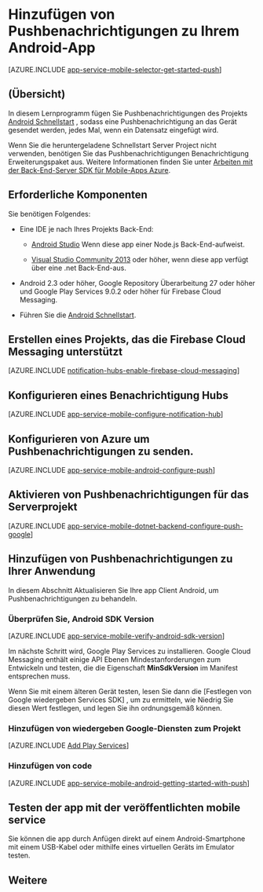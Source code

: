 <properties
    pageTitle="Hinzufügen von Pushbenachrichtigungen zu Android-App mit Azure Mobile-Apps"
    description="Informationen Sie zum Azure Mobile-Apps zu verwenden, um Pushbenachrichtigungen zu Ihrer Android-Anwendung zu senden."
    services="app-service\mobile"
    documentationCenter="android"
    manager="erikre"
    editor=""
    authors="ysxu"/>

<tags
    ms.service="app-service-mobile"
    ms.workload="mobile"
    ms.tgt_pltfrm="mobile-android"
    ms.devlang="java"
    ms.topic="article"
    ms.date="10/12/2016"
    ms.author="yuaxu"/>

# <a name="add-push-notifications-to-your-android-app"></a>Hinzufügen von Pushbenachrichtigungen zu Ihrem Android-App

[AZURE.INCLUDE [app-service-mobile-selector-get-started-push](../../includes/app-service-mobile-selector-get-started-push.md)]

## <a name="overview"></a>(Übersicht)
In diesem Lernprogramm fügen Sie Pushbenachrichtigungen des Projekts [Android Schnellstart] , sodass eine Pushbenachrichtigung an das Gerät gesendet werden, jedes Mal, wenn ein Datensatz eingefügt wird.

Wenn Sie die heruntergeladene Schnellstart Server Project nicht verwenden, benötigen Sie das Pushbenachrichtigungen Benachrichtigung Erweiterungspaket aus. Weitere Informationen finden Sie unter [Arbeiten mit der Back-End-Server SDK für Mobile-Apps Azure](app-service-mobile-dotnet-backend-how-to-use-server-sdk.md).

## <a name="prerequisites"></a>Erforderliche Komponenten

Sie benötigen Folgendes:

* Eine IDE je nach Ihres Projekts Back-End:

    * [Android Studio](https://developer.android.com/sdk/index.html) Wenn diese app einer Node.js Back-End-aufweist.

    * [Visual Studio Community 2013](https://go.microsoft.com/fwLink/p/?LinkID=391934) oder höher, wenn diese app verfügt über eine .net Back-End-aus.

* Android 2.3 oder höher, Google Repository Überarbeitung 27 oder höher und Google Play Services 9.0.2 oder höher für Firebase Cloud Messaging.

* Führen Sie die [Android Schnellstart].

## <a name="create-a-project-that-supports-firebase-cloud-messaging"></a>Erstellen eines Projekts, das die Firebase Cloud Messaging unterstützt

[AZURE.INCLUDE [notification-hubs-enable-firebase-cloud-messaging](../../includes/notification-hubs-enable-firebase-cloud-messaging.md)]

## <a name="configure-a-notification-hub"></a>Konfigurieren eines Benachrichtigung Hubs

[AZURE.INCLUDE [app-service-mobile-configure-notification-hub](../../includes/app-service-mobile-configure-notification-hub.md)]

## <a name="configure-azure-to-send-push-notifications"></a>Konfigurieren von Azure um Pushbenachrichtigungen zu senden.

[AZURE.INCLUDE [app-service-mobile-android-configure-push](../../includes/app-service-mobile-android-configure-push-for-firebase.md)]

## <a name="enable-push-notifications-for-the-server-project"></a>Aktivieren von Pushbenachrichtigungen für das Serverprojekt

[AZURE.INCLUDE [app-service-mobile-dotnet-backend-configure-push-google](../../includes/app-service-mobile-dotnet-backend-configure-push-google.md)]

## <a name="add-push-notifications-to-your-app"></a>Hinzufügen von Pushbenachrichtigungen zu Ihrer Anwendung

In diesem Abschnitt Aktualisieren Sie Ihre app Client Android, um Pushbenachrichtigungen zu behandeln.

### <a name="verify-android-sdk-version"></a>Überprüfen Sie, Android SDK Version

[AZURE.INCLUDE [app-service-mobile-verify-android-sdk-version](../../includes/app-service-mobile-verify-android-sdk-version.md)]

Im nächste Schritt wird, Google Play Services zu installieren. Google Cloud Messaging enthält einige API Ebenen Mindestanforderungen zum Entwickeln und testen, die die Eigenschaft **MinSdkVersion** im Manifest entsprechen muss.

Wenn Sie mit einem älteren Gerät testen, lesen Sie dann die [Festlegen von Google wiedergeben Services SDK] , um zu ermitteln, wie Niedrig Sie diesen Wert festlegen, und legen Sie ihn ordnungsgemäß können.

### <a name="add-google-play-services-to-the-project"></a>Hinzufügen von wiedergeben Google-Diensten zum Projekt

[AZURE.INCLUDE [Add Play Services](../../includes/app-service-mobile-add-google-play-services.md)]

### <a name="add-code"></a>Hinzufügen von code

[AZURE.INCLUDE [app-service-mobile-android-getting-started-with-push](../../includes/app-service-mobile-android-getting-started-with-push.md)]

## <a name="test-the-app-against-the-published-mobile-service"></a>Testen der app mit der veröffentlichten mobile service

Sie können die app durch Anfügen direkt auf einem Android-Smartphone mit einem USB-Kabel oder mithilfe eines virtuellen Geräts im Emulator testen.

## <a name="more"></a>Weitere

<!-- URLs -->
[Android Schnellstart]: app-service-mobile-android-get-started.md

[Einrichten von Google Play Services SDK]:https://developers.google.com/android/guides/setup
